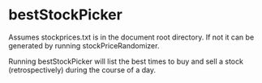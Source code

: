 # bestStockPicker

Assumes stockprices.txt is in the document root directory.  If not it can be generated by running stockPriceRandomizer.

Running bestStockPicker will list the best times to buy and sell a stock (retrospectively) during the course of a day. 
